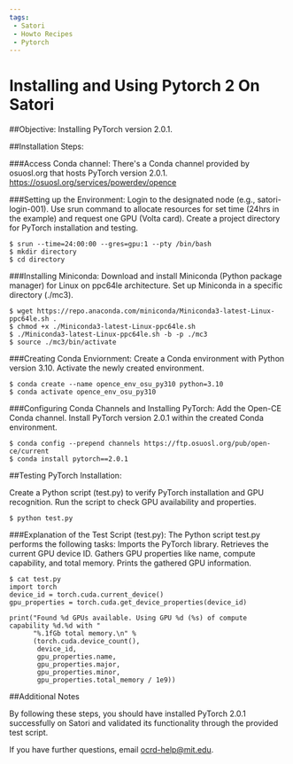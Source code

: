 ```yaml
---
tags:
 - Satori
 - Howto Recipes
 - Pytorch
---
```

# Installing and Using Pytorch 2 On Satori

##Objective:
Installing PyTorch version 2.0.1.

##Installation Steps:

###Access Conda channel:
There's a Conda channel provided by osuosl.org that hosts PyTorch version 2.0.1.
https://osuosl.org/services/powerdev/opence

###Setting up the Environment:
Login to the designated node (e.g., satori-login-001).
Use srun command to allocate resources for set time (24hrs in the example) and request one GPU (Volta card).
Create a project directory for PyTorch installation and testing.
```
$ srun --time=24:00:00 --gres=gpu:1 --pty /bin/bash
$ mkdir directory
$ cd directory
```

###Installing Miniconda:
Download and install Miniconda (Python package manager) for Linux on ppc64le architecture.
Set up Miniconda in a specific directory (./mc3).
```
$ wget https://repo.anaconda.com/miniconda/Miniconda3-latest-Linux-ppc64le.sh .
$ chmod +x ./Miniconda3-latest-Linux-ppc64le.sh
$ ./Miniconda3-latest-Linux-ppc64le.sh -b -p ./mc3
$ source ./mc3/bin/activate
```

###Creating Conda Enviornment:
Create a Conda environment with Python version 3.10.
Activate the newly created environment.
```
$ conda create --name opence_env_osu_py310 python=3.10
$ conda activate opence_env_osu_py310
```

###Configuring Conda Channels and Installing PyTorch:
Add the Open-CE Conda channel.
Install PyTorch version 2.0.1 within the created Conda environment.
```
$ conda config --prepend channels https://ftp.osuosl.org/pub/open-ce/current
$ conda install pytorch==2.0.1
```

##Testing PyTorch Installation:

Create a Python script (test.py) to verify PyTorch installation and GPU recognition.
Run the script to check GPU availability and properties.
```
$ python test.py
```

###Explanation of the Test Script (test.py):
The Python script test.py performs the following tasks:
Imports the PyTorch library.
Retrieves the current GPU device ID.
Gathers GPU properties like name, compute capability, and total memory.
Prints the gathered GPU information.

```
$ cat test.py
import torch
device_id = torch.cuda.current_device()
gpu_properties = torch.cuda.get_device_properties(device_id)

print("Found %d GPUs available. Using GPU %d (%s) of compute capability %d.%d with "
      "%.1fGb total memory.\n" %
      (torch.cuda.device_count(),
       device_id,
       gpu_properties.name,
       gpu_properties.major,
       gpu_properties.minor,
       gpu_properties.total_memory / 1e9))
```

##Additional Notes

By following these steps, you should have installed PyTorch 2.0.1 successfully on Satori and validated its functionality through the provided test script.

If you have further questions, email ocrd-help@mit.edu.

